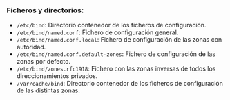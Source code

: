 ### Ficheros y directorios:
- `/etc/bind`: Directorio contenedor de los ficheros de configuración.
- `/etc/bind/named.conf`: Fichero de configuración general.
- `/etc/bind/named.conf.local`: Fichero de configuración de las zonas con autoridad.
- `/etc/bind/named.conf.default-zones`: Fichero de configuración de las zonas por defecto.
- `/etc/bind/zones.rfc1918`: Fichero con las zonas inversas de todos los direccionamientos privados.
- `/var/cache/bind`: Directorio contenedor de los ficheros de configuración de las distintas zonas.